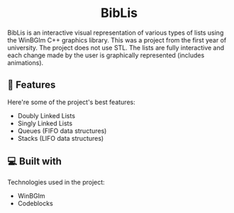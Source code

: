 <h1 align="center" id="title">BibLis</h1>

<p id="description">BibLis is an interactive visual representation of various types of lists using the WinBGIm C++ graphics library. This was a project from the first year of university. The project does not use STL. The lists are fully interactive and each change made by the user is graphically represented (includes animations).</p>

  
  
<h2>🧐 Features</h2>

Here're some of the project's best features:

*   Doubly Linked Lists
*   Singly Linked Lists
*   Queues (FIFO data structures)
*   Stacks (LIFO data structures)

  
  
<h2>💻 Built with</h2>

Technologies used in the project:

*   WinBGIm
*   Codeblocks
